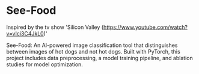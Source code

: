 # See-Food
Inspired by the tv show 'Silicon Valley (https://www.youtube.com/watch?v=vIci3C4JkL0)'


See-Food: An AI-powered image classification tool that distinguishes between images of hot dogs and not hot dogs. Built with PyTorch, this project includes data preprocessing, a model training pipeline, and ablation studies for model optimization.
